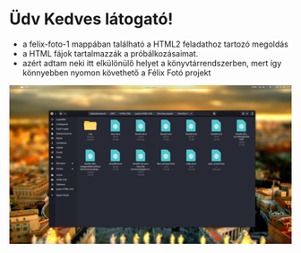 # **Üdv Kedves látogató!**

- a felix-foto-1 mappában található a HTML2 feladathoz tartozó megoldás
- a HTML fájok tartalmazzák a próbálkozásaimat.
- azért adtam neki itt elkülönülő helyet a könyvtárrendszerben, mert így könnyebben nyomon követhető a Félix Fotó projekt

![a helyi mappám tartalma](screenshot.jpg "a helyi mappám tartalma")
